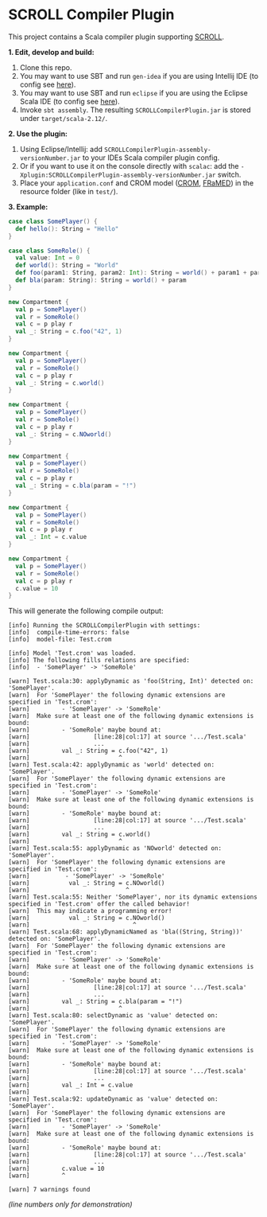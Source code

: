 SCROLL Compiler Plugin
======================

This project contains a Scala compiler plugin supporting [SCROLL][scroll].

**1. Edit, develop and build:**
  1. Clone this repo.
  2. You may want to use SBT and run ```gen-idea``` if you are using Intellij IDE (to config see [here][sbt-gen-idea]).
  3. You may want to use SBT and run ```eclipse``` if you are using the Eclipse Scala IDE (to config see [here][gen-eclipse]).
  4. Invoke ```sbt assembly```. The resulting ```SCROLLCompilerPlugin.jar``` is stored under ```target/scala-2.12/```.

**2. Use the plugin:**
  1. Using Eclipse/Intellij: add ```SCROLLCompilerPlugin-assembly-versionNumber.jar``` to your IDEs Scala compiler plugin config.
  2. Or if you want to use it on the console directly with ```scalac```: add the ```-Xplugin:SCROLLCompilerPlugin-assembly-versionNumber.jar``` switch.
  3. Place your ```application.conf``` and CROM model ([CROM][crom], [FRaMED][framed]) in the resource folder (like in ```test/```).

**3. Example:**

```scala
case class SomePlayer() {
  def hello(): String = "Hello"
}

case class SomeRole() {
  val value: Int = 0
  def world(): String = "World"
  def foo(param1: String, param2: Int): String = world() + param1 + param2
  def bla(param: String): String = world() + param
}

new Compartment {
  val p = SomePlayer()  
  val r = SomeRole()
  val c = p play r  
  val _: String = c.foo("42", 1)
}

new Compartment {
  val p = SomePlayer()
  val r = SomeRole()
  val c = p play r
  val _: String = c.world()
}

new Compartment {
  val p = SomePlayer()
  val r = SomeRole()
  val c = p play r
  val _: String = c.NOworld()
}

new Compartment {
  val p = SomePlayer()
  val r = SomeRole()
  val c = p play r
  val _: String = c.bla(param = "!")
}

new Compartment {
  val p = SomePlayer()
  val r = SomeRole()
  val c = p play r
  val _: Int = c.value
}

new Compartment {
  val p = SomePlayer()
  val r = SomeRole()
  val c = p play r
  c.value = 10
}
```

This will generate the following compile output:

```
[info] Running the SCROLLCompilerPlugin with settings:
[info]  compile-time-errors: false
[info]  model-file: Test.crom

[info] Model 'Test.crom' was loaded.
[info] The following fills relations are specified:
[info]  - 'SomePlayer' -> 'SomeRole'

[warn] Test.scala:30: applyDynamic as 'foo(String, Int)' detected on: 'SomePlayer'.
[warn]  For 'SomePlayer' the following dynamic extensions are specified in 'Test.crom':
[warn]         - 'SomePlayer' -> 'SomeRole'
[warn]  Make sure at least one of the following dynamic extensions is bound:
[warn]         - 'SomeRole' maybe bound at:
[warn]                  [line:28|col:17] at source '.../Test.scala'
[warn]                  ...
[warn]         val _: String = c.foo("42", 1)
[warn]                         ^
[warn] Test.scala:42: applyDynamic as 'world' detected on: 'SomePlayer'.
[warn]  For 'SomePlayer' the following dynamic extensions are specified in 'Test.crom':
[warn]         - 'SomePlayer' -> 'SomeRole'
[warn]  Make sure at least one of the following dynamic extensions is bound:
[warn]         - 'SomeRole' maybe bound at:
[warn]                  [line:28|col:17] at source '.../Test.scala'
[warn]                  ...
[warn]         val _: String = c.world()
[warn]                         ^
[warn] Test.scala:55: applyDynamic as 'NOworld' detected on: 'SomePlayer'.
[warn]  For 'SomePlayer' the following dynamic extensions are specified in 'Test.crom':
[warn]          - 'SomePlayer' -> 'SomeRole'
[warn]           val _: String = c.NOworld()
[warn]                           ^
[warn] Test.scala:55: Neither 'SomePlayer', nor its dynamic extensions specified in 'Test.crom' offer the called behavior!
[warn]  This may indicate a programming error!
[warn]           val _: String = c.NOworld()
[warn]                             ^
[warn] Test.scala:68: applyDynamicNamed as 'bla((String, String))' detected on: 'SomePlayer'.
[warn]  For 'SomePlayer' the following dynamic extensions are specified in 'Test.crom':
[warn]         - 'SomePlayer' -> 'SomeRole'
[warn]  Make sure at least one of the following dynamic extensions is bound:
[warn]         - 'SomeRole' maybe bound at:
[warn]                  [line:28|col:17] at source '.../Test.scala'
[warn]                  ...
[warn]         val _: String = c.bla(param = "!")
[warn]                         ^
[warn] Test.scala:80: selectDynamic as 'value' detected on: 'SomePlayer'.
[warn]  For 'SomePlayer' the following dynamic extensions are specified in 'Test.crom':
[warn]         - 'SomePlayer' -> 'SomeRole'
[warn]  Make sure at least one of the following dynamic extensions is bound:
[warn]         - 'SomeRole' maybe bound at:
[warn]                  [line:28|col:17] at source '.../Test.scala'
[warn]                  ...
[warn]         val _: Int = c.value
[warn]                      ^
[warn] Test.scala:92: updateDynamic as 'value' detected on: 'SomePlayer'.
[warn]  For 'SomePlayer' the following dynamic extensions are specified in 'Test.crom':
[warn]         - 'SomePlayer' -> 'SomeRole'
[warn]  Make sure at least one of the following dynamic extensions is bound:
[warn]         - 'SomeRole' maybe bound at:
[warn]                  [line:28|col:17] at source '.../Test.scala'
[warn]                  ...
[warn]         c.value = 10
[warn]         ^

[warn] 7 warnings found
```
*(line numbers only for demonstration)*

[sbt-gen-idea]: https://github.com/mpeltonen/sbt-idea
[gen-eclipse]: https://github.com/typesafehub/sbteclipse
[scroll]: https://github.com/max-leuthaeuser/SCROLL
[crom]: https://github.com/Eden-06/CROM
[framed]: https://github.com/leondart/FRaMED
